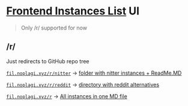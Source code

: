 # [Frontend Instances List](https://github.com/NoPlagiarism/frontend-instances-list) UI
> Only /r/ supported for now

## /r/
Just redirects to GitHub repo tree

[`fil.noplagi.xyz/r/nitter`](https://fil.noplagi.xyz/nitter) -> [folder with nitter instances + ReadMe.MD](https://github.com/NoPlagiarism/frontend-instances-list/tree/master/instances/twitter/nitter)

[`fil.noplagi.xyz/r/reddit`](https://fil.noplagi.xyz/reddit) -> [directory with reddit alternatives](https://github.com/NoPlagiarism/frontend-instances-list/tree/master/instances/reddit)

[`fil.noplagi.xyz/r`](https://fil.noplagi.xyz/) -> [All instances in one MD file](https://github.com/NoPlagiarism/frontend-instances-list/tree/master/instances/all.md)